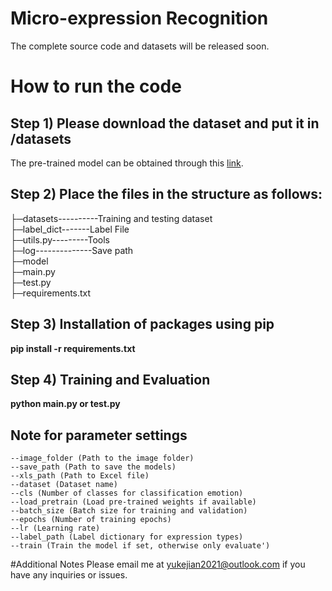 # Micro-expression Recognition
The complete source code and datasets will be released soon.

# How to run the code

## **Step 1)** Please download the dataset and put it in /datasets
The pre-trained model can be obtained through this [link](https://drive.google.com/drive/folders/1nkVK2wow5Qo-2lWlaRzU92jzn9Yorlk4?usp=drive_link).


## **Step 2)** Place the files in the structure as follows:
├─datasets----------Training and testing dataset\
├─label_dict-------Label File\
├─utils.py---------Tools\
├─log--------------Save path\
├─model\
├─main.py\
├─test.py\
├─requirements.txt

## **Step 3)** Installation of packages using pip
**pip install -r requirements.txt**

## **Step 4)** Training and Evaluation
**python main.py or test.py**

## **Note for parameter settings**
    --image_folder (Path to the image folder)
    --save_path (Path to save the models)
    --xls_path (Path to Excel file)
    --dataset (Dataset name)
    --cls (Number of classes for classification emotion)
    --load_pretrain (Load pre-trained weights if available)
    --batch_size (Batch size for training and validation)
    --epochs (Number of training epochs)
    --lr (Learning rate)
    --label_path (Label dictionary for expression types)
    --train (Train the model if set, otherwise only evaluate')
#Additional Notes
Please email me at yukejian2021@outlook.com if you have any inquiries or issues.
